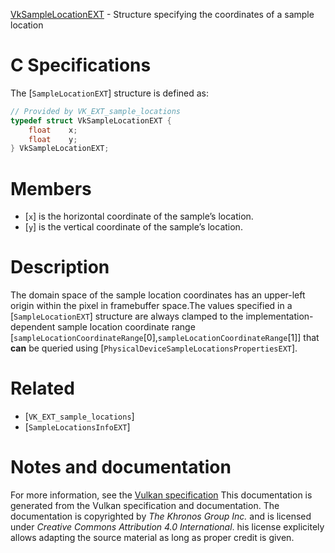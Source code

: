 [VkSampleLocationEXT](https://www.khronos.org/registry/vulkan/specs/1.3-extensions/man/html/VkSampleLocationEXT.html) - Structure specifying the coordinates of a sample location

# C Specifications
The [`SampleLocationEXT`] structure is defined as:
```c
// Provided by VK_EXT_sample_locations
typedef struct VkSampleLocationEXT {
    float    x;
    float    y;
} VkSampleLocationEXT;
```

# Members
- [`x`] is the horizontal coordinate of the sample’s location.
- [`y`] is the vertical coordinate of the sample’s location.

# Description
The domain space of the sample location coordinates has an upper-left origin
within the pixel in framebuffer space.The values specified in a [`SampleLocationEXT`] structure are always
clamped to the implementation-dependent sample location coordinate range
[`sampleLocationCoordinateRange`[0],`sampleLocationCoordinateRange`[1]]
that  **can**  be queried using
[`PhysicalDeviceSampleLocationsPropertiesEXT`].

# Related
- [`VK_EXT_sample_locations`]
- [`SampleLocationsInfoEXT`]

# Notes and documentation
For more information, see the [Vulkan specification](https://www.khronos.org/registry/vulkan/specs/1.3-extensions/html/vkspec.html)
This documentation is generated from the Vulkan specification and documentation.
The documentation is copyrighted by *The Khronos Group Inc.* and is licensed under *Creative Commons Attribution 4.0 International*.
his license explicitely allows adapting the source material as long as proper credit is given.
        